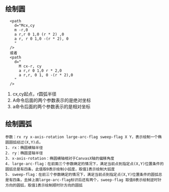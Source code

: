 ## 绘制圆

  ```
    <path
      d="Mcx,cy
      m -r,0
      a r,r 0 1,0 (r * 2) ,0
      a r, r 0 1,0 -(r * 2), 0
      "
    />
    或者
    <path
      d="
        M cx-r, cy
        a r,r 0 1,0 r * 2,0
        a r,r, 0 1, 0 -(r * 2),0
      "
    />
  ```

1. cx,cy起点，r圆弧半径
2. A命令后面的两个参数表示的是绝对坐标
3. a命令后面的两个参数表示的是相对坐标

## 绘制圆弧

    参数：rx ry x-axis-rotation large-arc-flag sweep-flag X Y，表示绘制一个椭圆圆弧经过(X,Y)点。
    1. rx：椭圆横轴半径
    2. ry：椭圆竖轴半径
    3. x-axis-rotation：椭圆横轴相对于CanvasX轴的偏移角度
    4. large-arc-flag：在前面三个参数确定的情况下，满足当前点到指定点(X,Y)位置条件的圆弧总是有四条，此值取0表示绘制小弧度，取值1表示绘制大弧度
    5. sweep-flag：在前三个参数确定的情况下，满足当前点到指定点(X,Y)位置条件的圆弧总是有四条，去掉上面large-arc-flag标识后还有两个，sweep-flag 取值0表示绘制逆时针方向的圆弧，取值1表示绘制顺时针方向的圆弧
